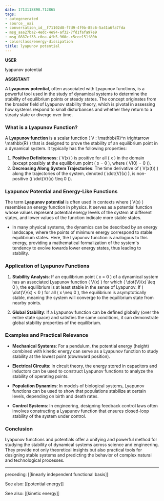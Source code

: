 ```yaml
---
date: 1713118890.712865
tags:
- autogenerated
- source__oai
- conversation_id__f71102d8-f7d9-4f9b-85c6-5a41a6fa7fda
- msg_aaa27ba2-4edc-4e94-af32-7fd1fafa97e9
- msg_0887cf33-c0ea-4fb5-960c-c5cee151f80b
- colorclass/energy-dissipation
title: lyapunov potential
---
```


**USER**

lyapunov potential


**ASSISTANT**

A **Lyapunov potential**, often associated with Lyapunov functions, is a powerful tool used in the study of dynamical systems to determine the stability of equilibrium points or steady states. The concept originates from the broader field of Lyapunov stability theory, which is pivotal in assessing how systems respond to small disturbances and whether they return to a steady state or diverge over time.

### What is a Lyapunov Function?

A **Lyapunov function** is a scalar function \( V : \mathbb{R}^n \rightarrow \mathbb{R} \) that is designed to prove the stability of an equilibrium point in a dynamical system. It typically has the following properties:

1. **Positive Definiteness**: \( V(x) \) is positive for all \( x \) in the domain (except possibly at the equilibrium point \( x = 0 \), where \( V(0) = 0 \)).
2. **Decreasing Along System Trajectories**: The time derivative of \( V(x(t)) \) along the trajectories of the system, denoted \( \dot{V}(x) \), is non-positive (\( \dot{V}(x) \leq 0 \)).

### Lyapunov Potential and Energy-Like Functions

The term **Lyapunov potential** is often used in contexts where \( V(x) \) resembles an energy function in physics. It serves as a potential function whose values represent potential energy levels of the system at different states, and lower values of the function indicate more stable states.

- In many physical systems, the dynamics can be described by an energy landscape, where the points of minimum energy correspond to stable equilibrium states. Here, the Lyapunov function is analogous to this energy, providing a mathematical formalization of the system's tendency to evolve towards lower energy states, thus leading to stability.

### Application of Lyapunov Functions

1. **Stability Analysis**: If an equilibrium point \( x = 0 \) of a dynamical system has an associated Lyapunov function \( V(x) \) for which \( \dot{V}(x) \leq 0 \), the equilibrium is at least stable in the sense of Lyapunov. If \( \dot{V}(x) < 0 \) for all \( x \neq 0 \), the equilibrium is asymptotically stable, meaning the system will converge to the equilibrium state from nearby points.

2. **Global Stability**: If a Lyapunov function can be defined globally (over the entire state space) and satisfies the same conditions, it can demonstrate global stability properties of the equilibrium.

### Examples and Practical Relevance

- **Mechanical Systems**: For a pendulum, the potential energy (height) combined with kinetic energy can serve as a Lyapunov function to study stability at the lowest point (downward position).
  
- **Electrical Circuits**: In circuit theory, the energy stored in capacitors and inductors can be used to construct Lyapunov functions to analyze the stability of operating points.

- **Population Dynamics**: In models of biological systems, Lyapunov functions can be used to show that populations stabilize at certain levels, depending on birth and death rates.

- **Control Systems**: In engineering, designing feedback control laws often involves constructing a Lyapunov function that ensures closed-loop stability of the system under control.

### Conclusion

Lyapunov functions and potentials offer a unifying and powerful method for studying the stability of dynamical systems across science and engineering. They provide not only theoretical insights but also practical tools for designing stable systems and predicting the behavior of complex natural and technological processes.


---

preceding: [[linearly independent functional basis]]

See also: [[potential energy]]


See also: [[kinetic energy]]